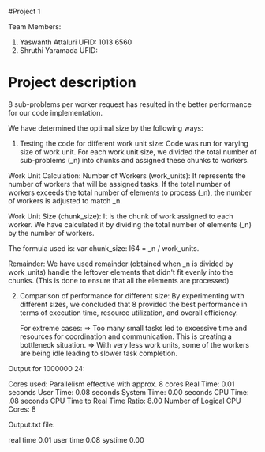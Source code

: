 #Project 1 

Team Members:
1. Yaswanth Attaluri
     UFID: 1013 6560
2. Shruthi Yaramada
     UFID:
   
# Project description

8 sub-problems per worker request has resulted in the better performance for our code implementation.

We have determined the optimal size by the following ways:

1. Testing the code for different work unit size:
   Code was run for varying size of work unit. For each work unit size, we divided the total number of sub-problems (_n) into chunks and assigned these chunks to workers.
   
  Work Unit Calculation: Number of Workers (work_units): It represents the number of workers that will be assigned tasks. If the total number of workers exceeds the total number of elements to process (_n), the number of workers is adjusted to match _n.

  Work Unit Size (chunk_size): It is the chunk of work assigned to each worker. We have calculated it by dividing the total number of elements (_n) by the number of workers. 
  
  The formula used is:   var chunk_size: I64 = _n / work_units.

  Remainder: We have used remainder (obtained when _n is divided by work_units) handle the leftover elements that didn't fit evenly into the chunks. (This is done to ensure that all the elements are processed)

2. Comparison of performance for different size:
   By experimenting with different sizes, we concluded that 8 provided the best performance in terms of execution time, resource utilization, and overall efficiency.

   For extreme cases:
   => Too many small tasks led to excessive time and resources for coordination and communication. This is creating a bottleneck situation.
   => With very less work units, some of the workers are being idle leading to slower task completion.

Output for 1000000 24:


Cores used: Parallelism effective with approx. 8 cores
Real Time: 0.01 seconds
User Time: 0.08 seconds
System Time: 0.00 seconds
CPU Time: .08 seconds
CPU Time to Real Time Ratio: 8.00
Number of Logical CPU Cores: 8


Output.txt file:

real time 0.01
user time 0.08
systime 0.00

